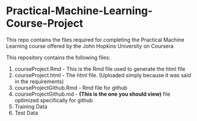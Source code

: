 # Practical-Machine-Learning-Course-Project
This repo contains the files required for completing the Practical Machine Learning course offered by the John Hopkins University on Coursera

This repository contains the following files:

1. courseProject.Rmd - This is the Rmd file used to generate the html file
2. courseProject.html - The html file. (Uploaded simply because it was said in the requirements)
3. courseProjectGithub.Rmd - Rmd file for github
4. courseProjectGithub.md - **(This is the one you should view)** file optimized specifically for github
5. Training Data
6. Test Data
